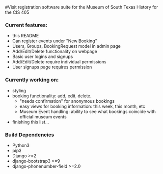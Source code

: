 #Visit registration software suite for the Museum of South Texas History for the CIS 405


### Current features:
*   this README
*   Can register events under "New Booking"
*   Users, Groups, BookingRequest model in admin page
*   Add/Edit/Delete functionality on webpage
*   Basic user logins and signups
*   Add/Edit/Delete require individual permissions
*   User signups page requires permission

### Currently working on:
*   styling
*   booking functionality: add, edit, delete.
    *   "needs confirmation" for anonymous bookings
    *   easy views for booking information: this week, this month, etc
    *   Museum Event handling: ability to see what bookings coincide with official museum events
*   finishing this list...

### Build Dependencies
*   Python3
*   pip3
*   Django >=2
*   django-bootstrap3 >=9
*   django-phonenumber-field >=2.0
